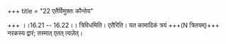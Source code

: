 +++
title = "22 एतैर्विमुक्तः कौन्तेय"

+++
।।16.21 -- 16.22।। त्रिविधमिति। एतैरिति। यत कामादिकं त्रयं +++(N त्रितयम्)+++
नरकस्य द्वारं; तस्मात् एतत् त्यज़ेत्।
